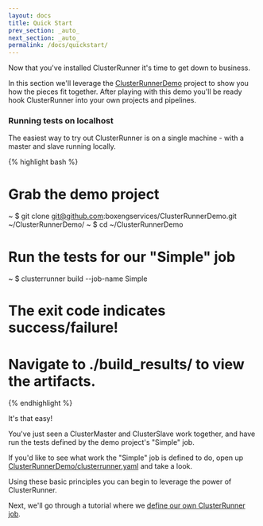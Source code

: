 ```yaml
---
layout: docs
title: Quick Start
prev_section: _auto_
next_section: _auto_
permalink: /docs/quickstart/
---
```


Now that you've installed ClusterRunner it's time to get down to business.

In this section we'll leverage the [ClusterRunnerDemo](https://github.com/boxengservices/ClusterRunnerDemo) project to
show you how the pieces fit together.  After playing with this demo you'll be ready hook ClusterRunner into your own
projects and pipelines.

### Running tests on localhost
The easiest way to try out ClusterRunner is on a single machine - with a master and slave running locally.


{% highlight bash %}
# Grab the demo project
~ $ git clone git@github.com:boxengservices/ClusterRunnerDemo.git ~/ClusterRunnerDemo/
~ $ cd ~/ClusterRunnerDemo

# Run the tests for our "Simple" job
~ $ clusterrunner build --job-name Simple

# The exit code indicates success/failure!
# Navigate to ./build_results/ to view the artifacts.
{% endhighlight %}

It's that easy!
 
You've just seen a ClusterMaster and ClusterSlave work together, and have run the tests defined by the demo project's
"Simple" job.

<div class="note info">
    <p>If you'd like to see what work the "Simple" job is defined to do, open up 
    <a href="https://github.com/boxengservices/ClusterRunnerDemo">ClusterRunnerDemo/clusterrunner.yaml</a> and take a look.</p>
</div>

Using these basic principles you can begin to leverage the power of ClusterRunner.

Next, we'll go through a tutorial where we [define our own ClusterRunner job](/docs/configuring-your-project). 
